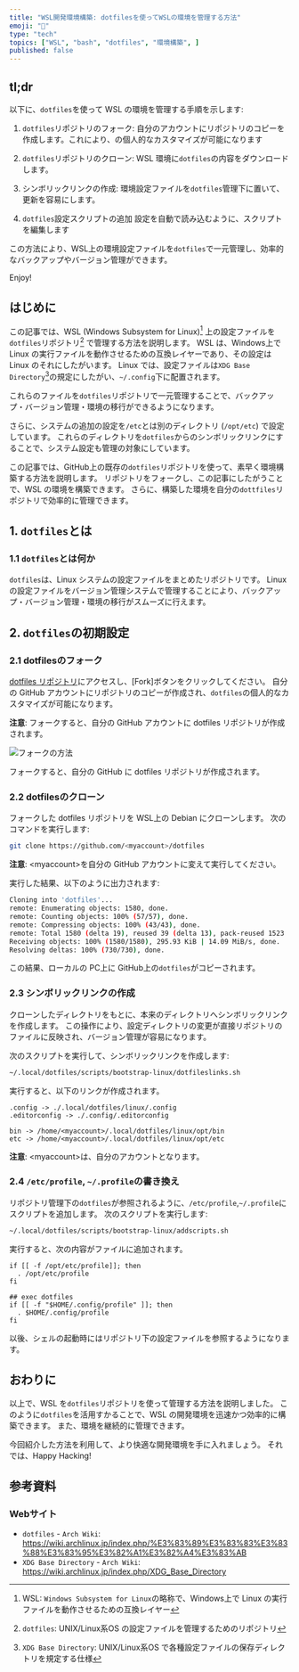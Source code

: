 ```yaml
---
title: "WSL開発環境構築: dotfilesを使ってWSLの環境を管理する方法"
emoji: "🐧"
type: "tech"
topics: ["WSL", "bash", "dotfiles", "環境構築", ]
published: false
---
```


## tl;dr

以下に、`dotfiles`を使って WSL の環境を管理する手順を示します:

1. `dotfiles`リポジトリのフォーク:
   自分のアカウントにリポジトリのコピーを作成します。これにより、の個人的なカスタマイズが可能になります

2. `dotfiles`リポジトリのクローン:
    WSL 環境に`dotfiles`の内容をダウンロードします。

3. シンボリックリンクの作成:
   環境設定ファイルを`dotfiles`管理下に置いて、更新を容易にします。

4. `dotfiles`設定スクリプトの追加
   設定を自動で読み込むように、スクリプトを編集します

この方法により、WSL上の環境設定ファイルを`dotfiles`で一元管理し、効率的なバックアップやバージョン管理ができます。

Enjoy!

## はじめに

この記事では、WSL (Windows Subsystem for Linux)[^1] 上の設定ファイルを`dotfiles`リポジトリ[^2] で管理する方法を説明します。
WSL は、Windows上で Linux の実行ファイルを動作させるための互換レイヤーであり、その設定は Linux のそれにしたがいます。
Linux では、設定ファイルは`XDG Base Directory`[^3]の規定にしたがい、`~/.config`下に配置されます。

これらのファイルを`dotfiles`リポジトリで一元管理することで、バックアップ・バージョン管理・環境の移行ができるようになります。

さらに、システムの追加の設定を`/etc`とは別のディレクトリ (`/opt/etc`) で設定しています。
これらのディレクトリを`dotfiles`からのシンボリックリンクにすることで、システム設定も管理の対象にしています。

この記事では、GitHub上の既存の`dotfiles`リポジトリを使って、素早く環境構築する方法を説明します。
リポジトリをフォークし、この記事にしたがうことで、WSL の環境を構築できます。
さらに、構築した環境を自分の`dottfiles`リポジトリで効率的に管理できます。

[^1]: WSL: `Windows Subsystem for Linux`の略称で、Windows上で Linux の実行ファイルを動作させるための互換レイヤー
[^2]: `dotfiles`: UNIX/Linux系OS の設定ファイルを管理するためのリポジトリ

[^3]: `XDG Base Directory`: UNIX/Linux系OS で各種設定ファイルの保存ディレクトリを規定する仕様

## 1. `dotfiles`とは

### 1.1 `dotfiles`とは何か

`dotfiles`は、Linux システムの設定ファイルをまとめたリポジトリです。
Linux の設定ファイルをバージョン管理システムで管理することにより、バックアップ・バージョン管理・環境の移行がスムーズに行えます。

## 2. `dotfiles`の初期設定

### 2.1 dotfilesのフォーク

[dotfiles リポジトリ](https://github.com/atsushifx/dotfiles)にアクセスし、\[Fork]ボタンをクリックしてください。
自分の GitHub アカウントにリポジトリのコピーが作成され、`dotfiles`の個人的なカスタマイズが可能になります。

**注意**:
フォークすると、自分の GitHub アカウントに dotfiles リポジトリが作成されます。

![フォークの方法](https://imgur.com/Za9iXFh.png)

フォークすると、自分の GitHub に dotfiles リポジトリが作成されます。

### 2.2 dotfilesのクローン

フォークした dotfiles リポジトリを WSL上の Debian にクローンします。
次のコマンドを実行します:

```bash
git clone https://github.com/<myaccount>/dotfiles
```

**注意**:
\<myaccount>を自分の GitHub アカウントに変えて実行してください。

実行した結果、以下のように出力されます:

```bash
Cloning into 'dotfiles'...
remote: Enumerating objects: 1580, done.
remote: Counting objects: 100% (57/57), done.
remote: Compressing objects: 100% (43/43), done.
remote: Total 1580 (delta 19), reused 39 (delta 13), pack-reused 1523
Receiving objects: 100% (1580/1580), 295.93 KiB | 14.09 MiB/s, done.
Resolving deltas: 100% (730/730), done.
```

この結果、ローカルの PC上に GitHub上の`dotfiles`がコピーされます。

### 2.3 シンボリックリンクの作成

クローンしたディレクトリをもとに、本来のディレクトリへシンボリックリンクを作成します。
この操作により、設定ディレクトリの変更が直接リポジトリのファイルに反映され、バージョン管理が容易になります。

次のスクリプトを実行して、シンボリックリンクを作成します:

```bash
~/.local/dotfiles/scripts/bootstrap-linux/dotfileslinks.sh
```

実行すると、以下のリンクが作成されます。

```bash: $HOME
.config -> ./.local/dotfiles/linux/.config
.editorconfig -> ./.config/.editorconfig
```

```bash:/opt
bin -> /home/<myaccount>/.local/dotfiles/linux/opt/bin
etc -> /home/<myaccount>/.local/dotfiles/linux/opt/etc
```

**注意**:
\<myaccount>は、自分のアカウントとなります。

### 2.4 `/etc/profile`, `~/.profile`の書き換え

リポジトリ管理下の`dotfiles`が参照されるように、`/etc/profile`,`~/.profile`にスクリプトを追加します。
次のスクリプトを実行します:

```bash
~/.local/dotfiles/scripts/bootstrap-linux/addscripts.sh
```

実行すると、次の内容がファイルに追加されます。

```: /etc/profile
if [[ -f /opt/etc/profile]]; then
  . /opt/etc/profile
fi
```

```: ~/.profile
## exec dotfiles
if [[ -f "$HOME/.config/profile" ]]; then
  . $HOME/.config/profile
fi
```

以後、シェルの起動時にはリポジトリ下の設定ファイルを参照するようになります。

## おわりに

以上で、WSL を`dotfiles`リポジトリを使って管理する方法を説明しました。
このように`dotfiles`を活用すかることで、WSL の開発環境を迅速かつ効率的に構築できます。
また、環境を継続的に管理できます。

今回紹介した方法を利用して、より快適な開発環境を手に入れましょう。
それでは、Happy Hacking!

## 参考資料

### Webサイト

- `dotfiles` - `Arch Wiki`: <https://wiki.archlinux.jp/index.php/%E3%83%89%E3%83%83%E3%83%88%E3%83%95%E3%82%A1%E3%82%A4%E3%83%AB>
- `XDG Base Directory` - `Arch Wiki`: <https://wiki.archlinux.jp/index.php/XDG_Base_Directory>
